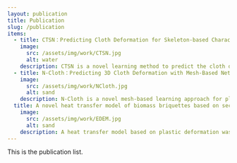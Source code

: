 ```yaml
---
layout: publication
title: Publication
slug: /publication
items:
  - title: CTSN：Predicting Cloth Deformation for Skeleton-based Characters with a Two-stream Skinning Network
    image:
      src: /assets/img/work/CTSN.jpg
      alt: water
    description: CTSN is a novel learning method to predict the cloth deformation for skeleton-based characters with a two-stream network. This network architecture consists of skeleton-based and mesh-based residual networks to learn the coarse and wrinkle features as the overall residual from the template cloth mesh. The characters processed are not limited to humans, and can be other skeletal-based representations of non-human targets such as fish or pets. 
  - title: N-Cloth：Predicting 3D Cloth Deformation with Mesh-Based Networks
    image:
      src: /assets/img/work/NCloth.jpg
      alt: sand
    description: N-Cloth is a novel mesh-based learning approach for plausible 3D cloth deformation prediction. N-Cloth is general and can handle cloth or obstacles represented by triangle meshes with arbitrary topologies. Graph convolution is used to transform the cloth and object meshes into a latent space to reduce the non-linearity in the mesh space. N-Cloth can predict the target 3D cloth mesh deformation based on the initial state of the cloth mesh template and the target obstacle mesh.
  title: A novel heat transfer model of biomass briquettes based on secondary development in EDEM
    image:
      src: /assets/img/work/EDEM.jpg
      alt: sand
    description: A heat transfer model based on plastic deformation was constructed in the EDEM by discrete element method at the grain scale. The prediction performance of the model was validated by comparing the temperature evolution in simulation with the experimental values. The influences of process parameters on heat transfer including the amount of compression, heating temperature, diameter of mold, moisture content and dwell time were discussed.
---
```


This is the publication list.
<br />
<br />
